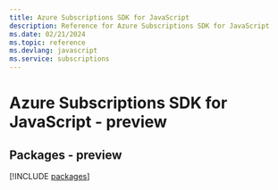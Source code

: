 ```yaml
---
title: Azure Subscriptions SDK for JavaScript
description: Reference for Azure Subscriptions SDK for JavaScript
ms.date: 02/21/2024
ms.topic: reference
ms.devlang: javascript
ms.service: subscriptions
---
```

# Azure Subscriptions SDK for JavaScript - preview
## Packages - preview
[!INCLUDE [packages](subscriptions-index.md)]